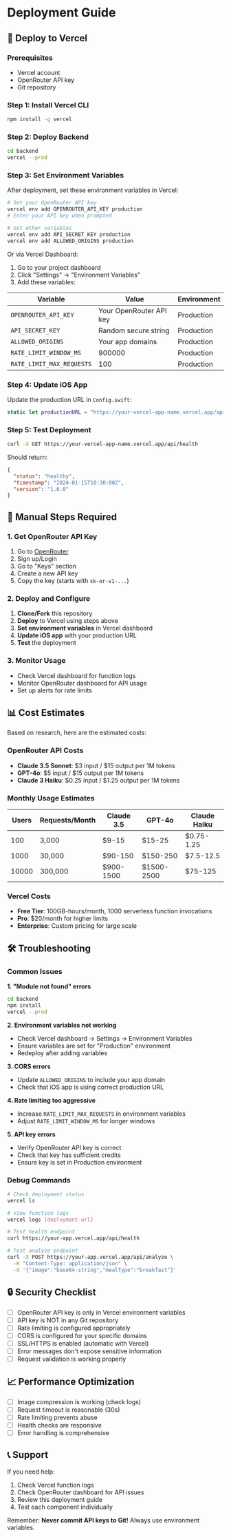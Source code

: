 # Deployment Guide

## 🚀 Deploy to Vercel

### Prerequisites
- Vercel account
- OpenRouter API key
- Git repository

### Step 1: Install Vercel CLI
```bash
npm install -g vercel
```

### Step 2: Deploy Backend
```bash
cd backend
vercel --prod
```

### Step 3: Set Environment Variables
After deployment, set these environment variables in Vercel:

```bash
# Set your OpenRouter API key
vercel env add OPENROUTER_API_KEY production
# Enter your API key when prompted

# Set other variables
vercel env add API_SECRET_KEY production
vercel env add ALLOWED_ORIGINS production
```

Or via Vercel Dashboard:
1. Go to your project dashboard
2. Click "Settings" → "Environment Variables"
3. Add these variables:

| Variable | Value | Environment |
|----------|-------|-------------|
| `OPENROUTER_API_KEY` | Your OpenRouter API key | Production |
| `API_SECRET_KEY` | Random secure string | Production |
| `ALLOWED_ORIGINS` | Your app domains | Production |
| `RATE_LIMIT_WINDOW_MS` | 900000 | Production |
| `RATE_LIMIT_MAX_REQUESTS` | 100 | Production |

### Step 4: Update iOS App
Update the production URL in `Config.swift`:
```swift
static let productionURL = "https://your-vercel-app-name.vercel.app/api"
```

### Step 5: Test Deployment
```bash
curl -X GET https://your-vercel-app-name.vercel.app/api/health
```

Should return:
```json
{
  "status": "healthy",
  "timestamp": "2024-01-15T10:30:00Z",
  "version": "1.0.0"
}
```

## 🔧 Manual Steps Required

### 1. Get OpenRouter API Key
1. Go to [OpenRouter](https://openrouter.ai)
2. Sign up/Login
3. Go to "Keys" section
4. Create a new API key
5. Copy the key (starts with `sk-or-v1-...`)

### 2. Deploy and Configure
1. **Clone/Fork** this repository
2. **Deploy** to Vercel using steps above
3. **Set environment variables** in Vercel dashboard
4. **Update iOS app** with your production URL
5. **Test** the deployment

### 3. Monitor Usage
- Check Vercel dashboard for function logs
- Monitor OpenRouter dashboard for API usage
- Set up alerts for rate limits

## 📊 Cost Estimates

Based on research, here are the estimated costs:

### OpenRouter API Costs
- **Claude 3.5 Sonnet**: $3 input / $15 output per 1M tokens
- **GPT-4o**: $5 input / $15 output per 1M tokens  
- **Claude 3 Haiku**: $0.25 input / $1.25 output per 1M tokens

### Monthly Usage Estimates
| Users | Requests/Month | Claude 3.5 | GPT-4o | Claude Haiku |
|-------|---------------|------------|---------|--------------|
| 100   | 3,000         | $9-15      | $15-25  | $0.75-1.25   |
| 1000  | 30,000        | $90-150    | $150-250| $7.5-12.5    |
| 10000 | 300,000       | $900-1500  | $1500-2500| $75-125    |

### Vercel Costs
- **Free Tier**: 100GB-hours/month, 1000 serverless function invocations
- **Pro**: $20/month for higher limits
- **Enterprise**: Custom pricing for large scale

## 🛠️ Troubleshooting

### Common Issues

**1. "Module not found" errors**
```bash
cd backend
npm install
vercel --prod
```

**2. Environment variables not working**
- Check Vercel dashboard → Settings → Environment Variables
- Ensure variables are set for "Production" environment
- Redeploy after adding variables

**3. CORS errors**
- Update `ALLOWED_ORIGINS` to include your app domain
- Check that iOS app is using correct production URL

**4. Rate limiting too aggressive**
- Increase `RATE_LIMIT_MAX_REQUESTS` in environment variables
- Adjust `RATE_LIMIT_WINDOW_MS` for longer windows

**5. API key errors**
- Verify OpenRouter API key is correct
- Check that key has sufficient credits
- Ensure key is set in Production environment

### Debug Commands
```bash
# Check deployment status
vercel ls

# View function logs
vercel logs [deployment-url]

# Test health endpoint
curl https://your-app.vercel.app/api/health

# Test analyze endpoint
curl -X POST https://your-app.vercel.app/api/analyze \
  -H "Content-Type: application/json" \
  -d '{"image":"base64-string","mealType":"breakfast"}'
```

## 🔒 Security Checklist

- [ ] OpenRouter API key is only in Vercel environment variables
- [ ] API key is NOT in any Git repository
- [ ] Rate limiting is configured appropriately
- [ ] CORS is configured for your specific domains
- [ ] SSL/HTTPS is enabled (automatic with Vercel)
- [ ] Error messages don't expose sensitive information
- [ ] Request validation is working properly

## 📈 Performance Optimization

- [ ] Image compression is working (check logs)
- [ ] Request timeout is reasonable (30s)
- [ ] Rate limiting prevents abuse
- [ ] Health checks are responsive
- [ ] Error handling is comprehensive

## 📞 Support

If you need help:
1. Check Vercel function logs
2. Check OpenRouter dashboard for API issues
3. Review this deployment guide
4. Test each component individually

Remember: **Never commit API keys to Git!** Always use environment variables.